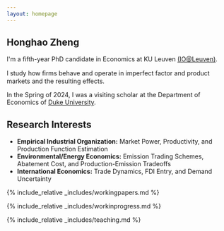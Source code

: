 ```yaml
---
layout: homepage
---
```


## Honghao Zheng

I'm a fifth-year PhD candidate in Economics at KU Leuven <a href="https://sites.google.com/view/ioleuven/home" target="_blank">(IO@Leuven)</a>.

I study how ﬁrms behave and operate in imperfect factor and product markets and the resulting effects.

In the Spring of 2024, I was a visiting scholar at the Department of Economics of <a href="https://econ.duke.edu/" target="_blank">Duke University</a>.

[comment]: <> (Find out more through my <a href="https://honghao-zheng.github.io/assets/files/curriculum_vitae.pdf" target="_blank">CV</a> and <a href="https://honghao-zheng.github.io/" target="_blank">Job Market Paper</a>.)

## Research Interests

- **Empirical Industrial Organization:** Market Power, Productivity, and Production Function Estimation
- **Environmental/Energy Economics:** Emission Trading Schemes, Abatement Cost, and Production-Emission Tradeoffs
- **International Economics:** Trade Dynamics, FDI Entry, and Demand Uncertainty

{% include_relative _includes/workingpapers.md %}

{% include_relative _includes/workinprogress.md %}

{% include_relative _includes/teaching.md %}
